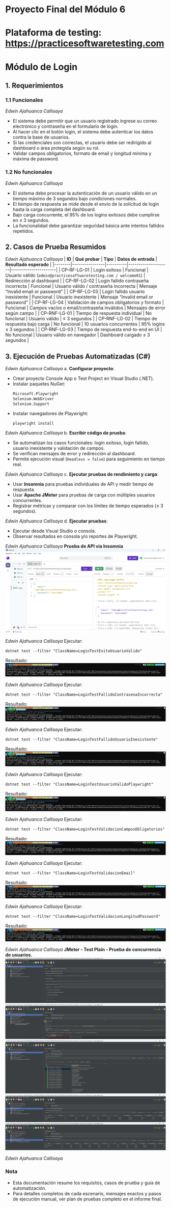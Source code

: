 # Proyecto Final del Módulo 6
# Plataforma de testing: https://practicesoftwaretesting.com


# Módulo de Login

## 1. Requerimientos

### 1.1 Funcionales
*Edwin Ajahuanca Callisaya*
- El sistema debe permitir que un usuario registrado ingrese su correo electrónico y contraseña en el formulario de login.
- Al hacer clic en el botón login, el sistema debe autenticar los datos contra la base de usuarios.
- Si las credenciales son correctas, el usuario debe ser redirigido al dashboard o área protegida según su rol.
- Validar campos obligatorios, formato de email y longitud mínima y máxima de password.
  
### 1.2 No funcionales
*Edwin Ajahuanca Callisaya*
- El sistema debe procesar la autenticación de un usuario válido en un tiempo máximo de 3 segundos bajo condiciones normales.
- El tiempo de respuesta se mide desde el envío de la solicitud de login hasta la carga completa del dashboard.
- Bajo carga concurrente, el 95% de los logins exitosos debe cumplirse en ≤ 3 segundos.
- La funcionalidad debe garantizar seguridad básica ante intentos fallidos repetidos.

## 2. Casos de Prueba Resumidos
*Edwin Ajahuanca Callisaya*
| **ID** | **Qué probar** | **Tipo** | **Datos de entrada** | **Resultado esperado** |
|--------|----------------|----------|--------------------|----------------------|
| CP-RF-LG-01 | Login exitoso | Funcional | Usuario válido (`admin@practicesoftwaretesting.com / welcome01`) | Redirección al dashboard |
| CP-RF-LG-02 | Login fallido contraseña incorrecta | Funcional | Usuario válido / contraseña incorrecta | Mensaje “Invalid email or password” |
| CP-RF-LG-03 | Login fallido usuario inexistente | Funcional | Usuario inexistente | Mensaje “Invalid email or password” |
| CP-RF-LG-04 | Validación de campos obligatorios y formato | Funcional | Campos vacíos o email/contraseña inválidos | Mensajes de error según campo |
| CP-RNF-LG-01 | Tiempo de respuesta individual | No funcional | Usuario válido | ≤ 3 segundos |
| CP-RNF-LG-02 | Tiempo de respuesta bajo carga | No funcional | 10 usuarios concurrentes | 95% logins ≤ 3 segundos |
| CP-RNF-LG-03 | Tiempo de respuesta end-to-end en UI | No funcional | Usuario válido en navegador | Dashboard cargado ≤ 3 segundos |

## 3. Ejecución de Pruebas Automatizadas (C#)
*Edwin Ajahuanca Callisaya*
a. **Configurar proyecto**:
   - Crear proyecto Console App o Test Project en Visual Studio (.NET).
   - Instalar paquetes NuGet:  
     ```
     Microsoft.Playwright
     Selenium.WebDriver
     Selenium.Support
     ```
   - Instalar navegadores de Playwright:
     ```
     playwright install
     ```

*Edwin Ajahuanca Callisaya*
b. **Escribir código de prueba**:
   - Se automatizan los casos funcionales: login exitoso, login fallido, usuario inexistente y validación de campos.
   - Se verifican mensajes de error y redirección al dashboard.
   - Permite ejecución visual (`Headless = false`) para seguimiento en tiempo real.

*Edwin Ajahuanca Callisaya*
c. **Ejecutar pruebas de rendimiento y carga**:
   - Usar **Insomnia** para pruebas individuales de API y medir tiempo de respuesta.
   - Usar **Apache JMeter** para pruebas de carga con múltiples usuarios concurrentes.
   - Registrar métricas y comparar con los límites de tiempo esperados (≤ 3 segundos).

*Edwin Ajahuanca Callisaya*
d. **Ejecutar pruebas**:
   - Ejecutar desde Visual Studio o consola.
   - Observar resultados en consola y/o reportes de Playwright.

*Edwin Ajahuanca Callisaya*
**Prueba de API vía Insomnia**
![API Insomnia](/PruebasAutomatizadas/docs/api-insomnia.png)

*Edwin Ajahuanca Callisaya*
Ejecutar:
```
dotnet test --filter "ClassName=LoginTestExitoUsuarioValido" 
```
Resultado:
![LoginTestExitoUsuarioValido](/PruebasAutomatizadas/docs/logintestexitousuariovalido.png)

*Edwin Ajahuanca Callisaya*
Ejecutar:
```
dotnet test --filter "ClassName=LoginTestFallidoContrasenaIncorrecta" 
```
Resultado:
![LoginTestFallidoContrasenaIncorrecta](/PruebasAutomatizadas/docs/logintestfallidocontrasenaincorrecta.png)

*Edwin Ajahuanca Callisaya*
Ejecutar:
```
dotnet test --filter "ClassName=LoginTestFallidoUsuarioInexistente" 
```
Resultado:
![LoginTestFallidoUsuarioInexistente](/PruebasAutomatizadas/docs/logintestfallidousuarioinexistente.png)

*Edwin Ajahuanca Callisaya*
Ejecutar:
```
dotnet test --filter "ClassName=LoginTestUsuarioValidoPlaywright" 
```
Resultado:
![LoginTestUsuarioValidoPlaywright](/PruebasAutomatizadas/docs/logintestusuariovalidoplaywright.png)

*Edwin Ajahuanca Callisaya*
Ejecutar:
```
dotnet test --filter "ClassName=LoginTestValidacionCamposObligatorios" 
```
Resultado:
![LoginTestValidacionCamposObligatorios](/PruebasAutomatizadas/docs/logintestvalidacioncamposobligatorios.png)

*Edwin Ajahuanca Callisaya*
Ejecutar:
```
dotnet test --filter "ClassName=LoginTestValidacionEmail" 
```
Resultado:
![LoginTestValidacionEmail](/PruebasAutomatizadas/docs/logintestvalidacionemail.png)

*Edwin Ajahuanca Callisaya*
Ejecutar:
```
dotnet test --filter "ClassName=LoginTestValidacionLongitudPassword" 
```
Resultado:
![LoginTestValidacionLongitudPassword](/PruebasAutomatizadas/docs/logintestvalidacionlongitudpassword.png)

*Edwin Ajahuanca Callisaya*
**JMeter - Test Plain - Prueba de concurrencia de usuarios.**
![Jmeter1](/PruebasAutomatizadas/docs/jmeter1.png)
![Jmeter2](/PruebasAutomatizadas/docs/jmeter2.png)
![Jmeter3](/PruebasAutomatizadas/docs/jmeter3.png)
![Jmeter4](/PruebasAutomatizadas/docs/jmeter4.png)
![Jmeter5](/PruebasAutomatizadas/docs/jmeter5.png)

*Edwin Ajahuanca Callisaya*
### Nota
- Esta documentación resume los requisitos, casos de prueba y guía de automatización.  
- Para detalles completos de cada escenario, mensajes exactos y pasos de ejecución manual, ver plan de pruebas completo en el informe final.
